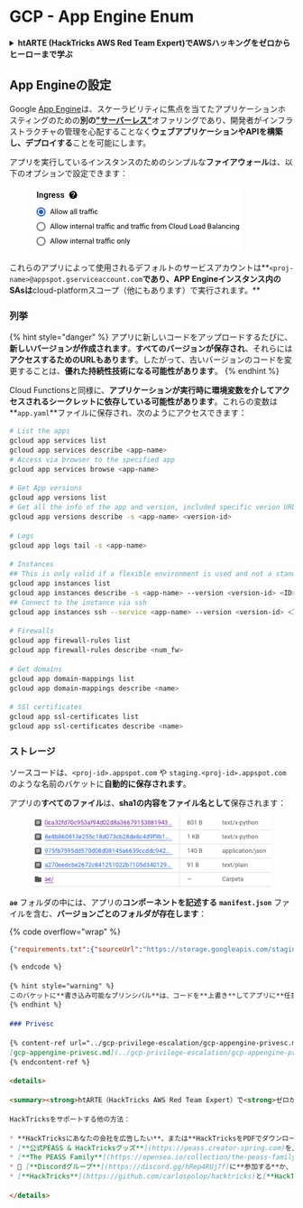 # GCP - App Engine Enum

<details>

<summary><strong>htARTE (HackTricks AWS Red Team Expert)でAWSハッキングをゼロからヒーローまで学ぶ</strong></summary>

HackTricksをサポートする他の方法:

* **HackTricksにあなたの会社を広告したい**、または**HackTricksをPDFでダウンロードしたい**場合は、[**サブスクリプションプラン**](https://github.com/sponsors/carlospolop)をチェックしてください！
* [**公式PEASS & HackTricksグッズ**](https://peass.creator-spring.com)を入手する
* [**The PEASS Family**](https://opensea.io/collection/the-peass-family)を発見し、独占的な[**NFTs**](https://opensea.io/collection/the-peass-family)のコレクションをチェックする
* 💬 [**Discordグループ**](https://discord.gg/hRep4RUj7f)に**参加する**か、[**テレグラムグループ**](https://t.me/peass)に参加するか、**Twitter** 🐦 [**@carlospolopm**](https://twitter.com/carlospolopm)を**フォローする**。
* [**HackTricks**](https://github.com/carlospolop/hacktricks)と[**HackTricks Cloud**](https://github.com/carlospolop/hacktricks-cloud)のgithubリポジトリにPRを提出して、あなたのハッキングのコツを**共有する**。

</details>

## App Engineの設定 <a href="#reviewing-app-engine-configurations" id="reviewing-app-engine-configurations"></a>

Google [App Engine](https://cloud.google.com/appengine/)は、スケーラビリティに焦点を当てたアプリケーションホスティングのための**別の**[**"サーバーレス"**](https://about.gitlab.com/topics/serverless/)オファリングであり、開発者がインフラストラクチャの管理を心配することなく**ウェブアプリケーションやAPIを構築し、デプロイする**ことを可能にします。

アプリを実行しているインスタンスのためのシンプルな**ファイアウォール**は、以下のオプションで設定できます：

<figure><img src="../../../.gitbook/assets/image (3) (1).png" alt=""><figcaption></figcaption></figure>

これらのアプリによって使用されるデフォルトのサービスアカウントは**`<proj-name>@appspot.gserviceaccount.com`**であり、APP Engineインスタンス内のSAsは**cloud-platformスコープ（他にもあります）で実行されます。**

### 列挙

{% hint style="danger" %}
アプリに新しいコードをアップロードするたびに、**新しいバージョンが作成されます**。**すべてのバージョンが保存され**、それらには**アクセスするためのURLもあります**。したがって、古いバージョンのコードを変更することは、**優れた持続性技術になる可能性があります**。
{% endhint %}

Cloud Functionsと同様に、**アプリケーションが実行時に環境変数を介してアクセスされるシークレットに依存している可能性があります**。これらの変数は**`app.yaml`**ファイルに保存され、次のようにアクセスできます：
```bash
# List the apps
gcloud app services list
gcloud app services describe <app-name>
# Access via browser to the specified app
gcloud app services browse <app-name>

# Get App versions
gcloud app versions list
# Get all the info of the app and version, included specific verion URL and the env
gcloud app versions describe -s <app-name> <version-id>

# Logs
gcloud app logs tail -s <app-name>

# Instances
## This is only valid if a flexible environment is used and not a standard one
gcloud app instances list
gcloud app instances describe -s <app-name> --version <version-id> <ID>
## Connect to the instance via ssh
gcloud app instances ssh --service <app-name> --version <version-id> <ID>

# Firewalls
gcloud app firewall-rules list
gcloud app firewall-rules describe <num_fw>

# Get domains
gcloud app domain-mappings list
gcloud app domain-mappings describe <name>

# SSl certificates
gcloud app ssl-certificates list
gcloud app ssl-certificates describe <name>
```
### ストレージ

ソースコードは、`<proj-id>.appspot.com` や `staging.<proj-id>.appspot.com` のような名前のバケットに**自動的に保存されます**。

アプリの**すべてのファイル**は、**sha1の内容をファイル名として**保存されます：

<figure><img src="../../../.gitbook/assets/image (4) (6).png" alt=""><figcaption></figcaption></figure>

**`ae`** フォルダの中には、アプリの**コンポーネントを記述する** **`manifest.json`** ファイルを含む、**バージョンごとのフォルダが存在します**：&#x20;

{% code overflow="wrap" %}
```json
{"requirements.txt":{"sourceUrl":"https://storage.googleapis.com/staging.onboarding-host-98efbf97812843.appspot.com/a270eedcbe2672c841251022b7105d340129d108","sha1Sum":"a270eedc_be2672c8_41251022_b7105d34_0129d108"},"main_test.py":{"sourceUrl":"https://storage.googleapis.com/staging.onboarding-host-98efbf97812843.appspot.com/0ca32fd70c953af94d02d8a36679153881943f32","sha1Sum":"0ca32fd7_0c953af9_4d02d8a ...
```
```markdown
{% endcode %}

{% hint style="warning" %}
このバケットに**書き込み可能なプリンシパル**は、コードを**上書き**してアプリに**任意のコードを実行させる**ことができます。（TODO: これをテストする）
{% endhint %}

### Privesc

{% content-ref url="../gcp-privilege-escalation/gcp-appengine-privesc.md" %}
[gcp-appengine-privesc.md](../gcp-privilege-escalation/gcp-appengine-privesc.md)
{% endcontent-ref %}

<details>

<summary><strong>htARTE（HackTricks AWS Red Team Expert）で<strong>ゼロからヒーローまでAWSハッキングを学ぶ</strong></a><strong>！</strong></summary>

HackTricksをサポートする他の方法：

* **HackTricksにあなたの会社を広告したい**、または**HackTricksをPDFでダウンロードしたい**場合は、[**サブスクリプションプラン**](https://github.com/sponsors/carlospolop)をチェックしてください！
* [**公式PEASS & HackTricksグッズ**](https://peass.creator-spring.com)を入手する
* [**The PEASS Family**](https://opensea.io/collection/the-peass-family)を発見し、独占的な[**NFTs**](https://opensea.io/collection/the-peass-family)のコレクションをチェックする
* 💬 [**Discordグループ**](https://discord.gg/hRep4RUj7f)に**参加する**か、[**テレグラムグループ**](https://t.me/peass)に参加する、または**Twitter** 🐦 [**@carlospolopm**](https://twitter.com/carlospolopm)で**フォローする**。
* [**HackTricks**](https://github.com/carlospolop/hacktricks)と[**HackTricks Cloud**](https://github.com/carlospolop/hacktricks-cloud)のgithubリポジトリにPRを提出して、あなたのハッキングのコツを**共有する**。

</details>
```

